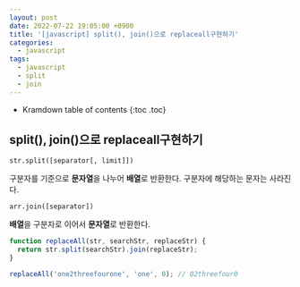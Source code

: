 ```yaml
---
layout: post
date: 2022-07-22 19:05:00 +0900
title: '[javascript] split(), join()으로 replaceall구현하기'
categories:
  - javascript  
tags:
  - javascript
  - split
  - join
---
```


* Kramdown table of contents
{:toc .toc}

## split(), join()으로 replaceall구현하기

`str.split([separator[, limit]])`

구분자를 기준으로 **문자열**을 나누어 **배열**로 반환한다. 구분자에 해당하는 문자는 사라진다. 

`arr.join([separator])`

**배열**을 구분자로 이어서 **문자열**로 반환한다. 


```js
function replaceAll(str, searchStr, replaceStr) {
  return str.split(searchStr).join(replaceStr);
}

replaceAll('one2threefourone', 'one', 0); // 02threefour0

````
